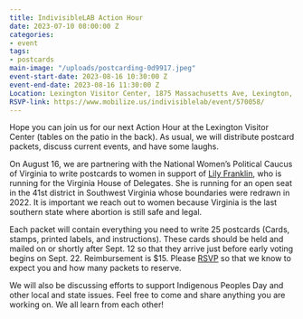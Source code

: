 ```yaml
---
title: IndivisibleLAB Action Hour
date: 2023-07-10 08:00:00 Z
categories:
- event
tags:
- postcards
main-image: "/uploads/postcarding-0d9917.jpeg"
event-start-date: 2023-08-16 10:30:00 Z
event-end-date: 2023-08-16 11:30:00 Z
Location: Lexington Visitor Center, 1875 Massachusetts Ave, Lexington, MA
RSVP-link: https://www.mobilize.us/indivisiblelab/event/570058/
---
```


Hope you can join us for our next Action Hour at the Lexington Visitor Center (tables on the patio in the back). As usual, we will distribute postcard packets, discuss current events, and have some laughs.

On August 16, we are partnering with the National Women’s Political Caucus of Virginia to write postcards to women in support of [Lily Franklin](https://www.lilyfordelegate.com/), who is running for the Virginia House of Delegates. She is running for an open seat in the 41st district in Southwest Virginia whose boundaries were redrawn in 2022. It is important we reach out to women because Virginia is the last southern state where abortion is still safe and legal.

Each packet will contain everything you need to write 25 postcards (Cards, stamps, printed labels, and instructions). These cards should be held and mailed on or shortly after Sept. 12 so that they arrive just before early voting begins on Sept. 22. Reimbursement is $15. Please [RSVP](https://www.mobilize.us/indivisiblelab/event/570058/) so that we know to expect you and how many packets to reserve.

We will also be discussing efforts to support Indigenous Peoples Day and other local and state issues. Feel free to come and share anything you are working on. We all learn from each other!